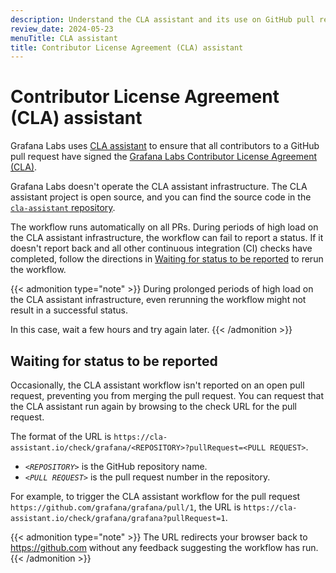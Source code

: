 ```yaml
---
description: Understand the CLA assistant and its use on GitHub pull requests in Grafana repositories.
review_date: 2024-05-23
menuTitle: CLA assistant
title: Contributor License Agreement (CLA) assistant
---
```


# Contributor License Agreement (CLA) assistant

Grafana Labs uses [CLA assistant](https://cla-assistant.io/) to ensure that all contributors to a GitHub pull request have signed the [Grafana Labs Contributor License Agreement (CLA)](https://grafana.com/docs/grafana/latest/developers/cla/).

Grafana Labs doesn't operate the CLA assistant infrastructure.
The CLA assistant project is open source, and you can find the source code in the [`cla-assistant` repository](https://github.com/cla-assistant/cla-assistant).

The workflow runs automatically on all PRs.
During periods of high load on the CLA assistant infrastructure, the workflow can fail to report a status.
If it doesn't report back and all other continuous integration (CI) checks have completed, follow the directions in [Waiting for status to be reported](#waiting-for-status-to-be-reported) to rerun the workflow.

{{< admonition type="note" >}}
During prolonged periods of high load on the CLA assistant infrastructure, even rerunning the workflow might not result in a successful status.

In this case, wait a few hours and try again later.
{{< /admonition >}}

<!-- vale Grafana.Gerunds = NO -->
<!-- vale Grafana.GooglePassive = NO -->
<!-- This heading matches the text that is displayed when the check hasn't run -->

## Waiting for status to be reported

<!-- vale Grafana.Gerunds = YES -->
<!-- vale Grafana.GooglePassive = YES -->

Occasionally, the CLA assistant workflow isn't reported on an open pull request, preventing you from merging the pull request.
You can request that the CLA assistant run again by browsing to the check URL for the pull request.

The format of the URL is `https://cla-assistant.io/check/grafana/<REPOSITORY>?pullRequest=<PULL REQUEST>`.

- _`<REPOSITORY>`_ is the GitHub repository name.
- _`<PULL REQUEST>`_ is the pull request number in the repository.

For example, to trigger the CLA assistant workflow for the pull request `https://github.com/grafana/grafana/pull/1`, the URL is `https://cla-assistant.io/check/grafana/grafana?pullRequest=1`.

{{< admonition type="note" >}}
The URL redirects your browser back to https://github.com without any feedback suggesting the workflow has run.
{{< /admonition >}}
